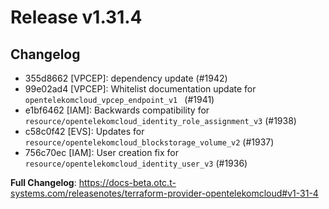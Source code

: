# Release v1.31.4
## Changelog
* 355d8662 [VPCEP]: dependency update (#1942)
* 99e02ad4 [VPCEP]: Whitelist documentation update for ``opentelekomcloud_vpcep_endpoint_v1 `` (#1941)
* e1bf6462 [IAM]: Backwards compatibility for ``resource/opentelekomcloud_identity_role_assignment_v3`` (#1938)
* c58c0f42 [EVS]: Updates for ``resource/opentelekomcloud_blockstorage_volume_v2`` (#1937)
* 756c70ec [IAM]: User creation fix for ``resource/opentelekomcloud_identity_user_v3`` (#1936)

**Full Changelog**: https://docs-beta.otc.t-systems.com/releasenotes/terraform-provider-opentelekomcloud#v1-31-4

